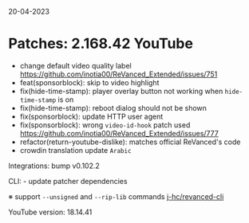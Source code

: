 20-04-2023

Patches: 2.168.42
 YouTube
==
- change default video quality label https://github.com/inotia00/ReVanced_Extended/issues/751
- feat(sponsorblock): skip to video highlight
- fix(hide-time-stamp): player overlay button not working when `hide-time-stamp` is on
- fix(hide-time-stamp): reboot dialog should not be shown
- fix(sponsorblock): update HTTP user agent
- fix(sponsorblock): wrong `video-id-hook` patch used https://github.com/inotia00/ReVanced_Extended/issues/777
- refactor(return-youtube-dislike): matches official ReVanced's code
- crowdin translation update
`Arabic`
 
Integrations:  bump v0.102.2 
 
CLI:  - update patcher dependencies

※ support `--unsigned` and `--rip-lib` commands [j-hc/revanced-cli](https://github.com/j-hc/revanced-cli)

YouTube version: 18.14.41
